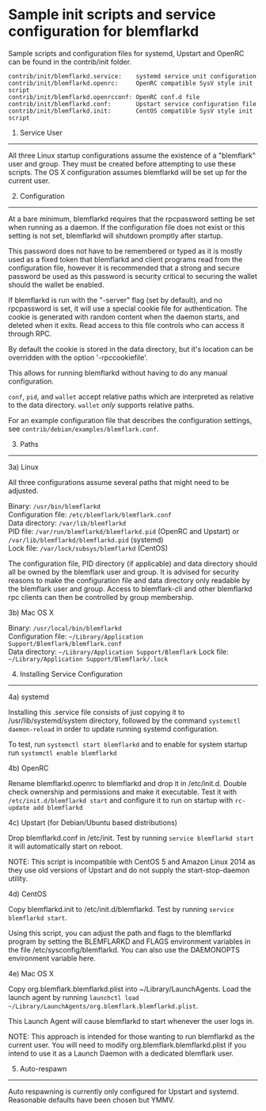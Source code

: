 Sample init scripts and service configuration for blemflarkd
==========================================================

Sample scripts and configuration files for systemd, Upstart and OpenRC
can be found in the contrib/init folder.

    contrib/init/blemflarkd.service:    systemd service unit configuration
    contrib/init/blemflarkd.openrc:     OpenRC compatible SysV style init script
    contrib/init/blemflarkd.openrcconf: OpenRC conf.d file
    contrib/init/blemflarkd.conf:       Upstart service configuration file
    contrib/init/blemflarkd.init:       CentOS compatible SysV style init script

1. Service User
---------------------------------

All three Linux startup configurations assume the existence of a "blemflark" user
and group.  They must be created before attempting to use these scripts.
The OS X configuration assumes blemflarkd will be set up for the current user.

2. Configuration
---------------------------------

At a bare minimum, blemflarkd requires that the rpcpassword setting be set
when running as a daemon.  If the configuration file does not exist or this
setting is not set, blemflarkd will shutdown promptly after startup.

This password does not have to be remembered or typed as it is mostly used
as a fixed token that blemflarkd and client programs read from the configuration
file, however it is recommended that a strong and secure password be used
as this password is security critical to securing the wallet should the
wallet be enabled.

If blemflarkd is run with the "-server" flag (set by default), and no rpcpassword is set,
it will use a special cookie file for authentication. The cookie is generated with random
content when the daemon starts, and deleted when it exits. Read access to this file
controls who can access it through RPC.

By default the cookie is stored in the data directory, but it's location can be overridden
with the option '-rpccookiefile'.

This allows for running blemflarkd without having to do any manual configuration.

`conf`, `pid`, and `wallet` accept relative paths which are interpreted as
relative to the data directory. `wallet` *only* supports relative paths.

For an example configuration file that describes the configuration settings,
see `contrib/debian/examples/blemflark.conf`.

3. Paths
---------------------------------

3a) Linux

All three configurations assume several paths that might need to be adjusted.

Binary:              `/usr/bin/blemflarkd`  
Configuration file:  `/etc/blemflark/blemflark.conf`  
Data directory:      `/var/lib/blemflarkd`  
PID file:            `/var/run/blemflarkd/blemflarkd.pid` (OpenRC and Upstart) or `/var/lib/blemflarkd/blemflarkd.pid` (systemd)  
Lock file:           `/var/lock/subsys/blemflarkd` (CentOS)  

The configuration file, PID directory (if applicable) and data directory
should all be owned by the blemflark user and group.  It is advised for security
reasons to make the configuration file and data directory only readable by the
blemflark user and group.  Access to blemflark-cli and other blemflarkd rpc clients
can then be controlled by group membership.

3b) Mac OS X

Binary:              `/usr/local/bin/blemflarkd`  
Configuration file:  `~/Library/Application Support/Blemflark/blemflark.conf`  
Data directory:      `~/Library/Application Support/Blemflark`
Lock file:           `~/Library/Application Support/Blemflark/.lock`

4. Installing Service Configuration
-----------------------------------

4a) systemd

Installing this .service file consists of just copying it to
/usr/lib/systemd/system directory, followed by the command
`systemctl daemon-reload` in order to update running systemd configuration.

To test, run `systemctl start blemflarkd` and to enable for system startup run
`systemctl enable blemflarkd`

4b) OpenRC

Rename blemflarkd.openrc to blemflarkd and drop it in /etc/init.d.  Double
check ownership and permissions and make it executable.  Test it with
`/etc/init.d/blemflarkd start` and configure it to run on startup with
`rc-update add blemflarkd`

4c) Upstart (for Debian/Ubuntu based distributions)

Drop blemflarkd.conf in /etc/init.  Test by running `service blemflarkd start`
it will automatically start on reboot.

NOTE: This script is incompatible with CentOS 5 and Amazon Linux 2014 as they
use old versions of Upstart and do not supply the start-stop-daemon utility.

4d) CentOS

Copy blemflarkd.init to /etc/init.d/blemflarkd. Test by running `service blemflarkd start`.

Using this script, you can adjust the path and flags to the blemflarkd program by
setting the BLEMFLARKD and FLAGS environment variables in the file
/etc/sysconfig/blemflarkd. You can also use the DAEMONOPTS environment variable here.

4e) Mac OS X

Copy org.blemflark.blemflarkd.plist into ~/Library/LaunchAgents. Load the launch agent by
running `launchctl load ~/Library/LaunchAgents/org.blemflark.blemflarkd.plist`.

This Launch Agent will cause blemflarkd to start whenever the user logs in.

NOTE: This approach is intended for those wanting to run blemflarkd as the current user.
You will need to modify org.blemflark.blemflarkd.plist if you intend to use it as a
Launch Daemon with a dedicated blemflark user.

5. Auto-respawn
-----------------------------------

Auto respawning is currently only configured for Upstart and systemd.
Reasonable defaults have been chosen but YMMV.
